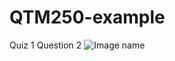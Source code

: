 # QTM250-example
Quiz 1 Question 2
![Image name](https://www.azcourts.gov/portals/39/Images/Statistics%20Banner.png?ver=2020-06-18-104343-020)
